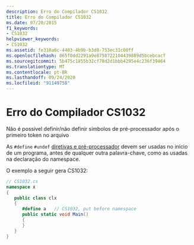 ```yaml
---
description: Erro do Compilador CS1032
title: Erro do Compilador CS1032
ms.date: 07/20/2015
f1_keywords:
- CS1032
helpviewer_keywords:
- CS1032
ms.assetid: fe318a6c-4403-4b9b-b3d8-753ec31c00ff
ms.openlocfilehash: 865f0dd2291a9e8758722104439889d5bcebcacf
ms.sourcegitcommit: 5b475c1855b32cf78d2d1bbb4295e4c236f39464
ms.translationtype: MT
ms.contentlocale: pt-BR
ms.lasthandoff: 09/24/2020
ms.locfileid: "91149758"
---
```

# <a name="compiler-error-cs1032"></a>Erro do Compilador CS1032

Não é possível definir/não definir símbolos de pré-processador após o primeiro token no arquivo  
  
 As `#define` `#undef` [diretivas e pré-processador](../language-reference/preprocessor-directives/index.md) devem ser usadas no início de um programa, antes de qualquer outra palavra-chave, como as usadas na declaração do namespace.  
  
 O exemplo a seguir gera CS1032:  
  
```csharp  
// CS1032.cs  
namespace x  
{  
   public class clx  
   {  
      #define a   // CS1032, put before namespace  
      public static void Main()  
      {  
      }  
   }  
}  
```
